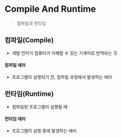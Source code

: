 # Compile And Runtime

> 컴파일과 런타임

## 컴파일(Compile)
- 개발 언어가 컴퓨터가 이해할 수 있는 기계어로 번역되는 것
#### 컴파일 에러
- 프로그램이 실행되기 전, 컴파일 과정에서 발생하는 에러

## 런타임(Runtime)
- 컴파일된 프로그램이 실행될 때
#### 런타임 에러
- 프로그램이 실행 중에 발생하는 에러
